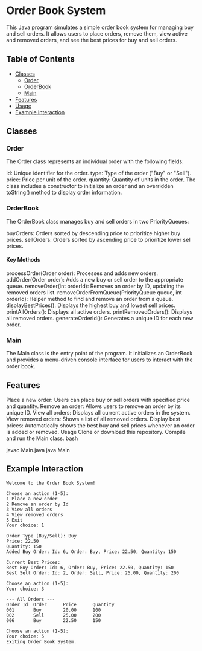 # Order Book System
This Java program simulates a simple order book system for managing buy and sell orders. It allows users to place orders, remove them, view active and removed orders, and see the best prices for buy and sell orders.

## Table of Contents
- [Classes](##Classes)
  - [Order](###Order)
  - [OrderBook](###OrderBook)
  - [Main](###Main)
- [Features](##Features)
- [Usage](##Usage)
- [Example Interaction](##ExampleInteraction)
  
## Classes
### Order
The Order class represents an individual order with the following fields:

id: Unique identifier for the order.
type: Type of the order ("Buy" or "Sell").
price: Price per unit of the order.
quantity: Quantity of units in the order.
The class includes a constructor to initialize an order and an overridden toString() method to display order information.

### OrderBook
The OrderBook class manages buy and sell orders in two PriorityQueues:

buyOrders: Orders sorted by descending price to prioritize higher buy prices.
sellOrders: Orders sorted by ascending price to prioritize lower sell prices.
#### Key Methods
processOrder(Order order): Processes and adds new orders.
addOrder(Order order): Adds a new buy or sell order to the appropriate queue.
removeOrder(int orderId): Removes an order by ID, updating the removed orders list.
removeOrderFromQueue(PriorityQueue<Order> queue, int orderId): Helper method to find and remove an order from a queue.
displayBestPrices(): Displays the highest buy and lowest sell prices.
printAllOrders(): Displays all active orders.
printRemovedOrders(): Displays all removed orders.
generateOrderId(): Generates a unique ID for each new order.
### Main
The Main class is the entry point of the program. It initializes an OrderBook and provides a menu-driven console interface for users to interact with the order book.

## Features
Place a new order: Users can place buy or sell orders with specified price and quantity.
Remove an order: Allows users to remove an order by its unique ID.
View all orders: Displays all current active orders in the system.
View removed orders: Shows a list of all removed orders.
Display best prices: Automatically shows the best buy and sell prices whenever an order is added or removed.
Usage
Clone or download this repository.
Compile and run the Main class.
bash

javac Main.java
java Main

## Example Interaction
```
Welcome to the Order Book System!

Choose an action (1-5):
1 Place a new order
2 Remove an order by Id
3 View all orders
4 View removed orders
5 Exit
Your choice: 1

Order Type (Buy/Sell): Buy
Price: 22.50
Quantity: 150
Added Buy Order: Id: 6, Order: Buy, Price: 22.50, Quantity: 150

Current Best Prices:
Best Buy Order: Id: 6, Order: Buy, Price: 22.50, Quantity: 150
Best Sell Order: Id: 2, Order: Sell, Price: 25.00, Quantity: 200

Choose an action (1-5):
Your choice: 3

--- All Orders ---
Order Id  Order      Price      Quantity
001       Buy        20.00      100
002       Sell       25.00      200
006       Buy        22.50      150

Choose an action (1-5):
Your choice: 5
Exiting Order Book System.
```
